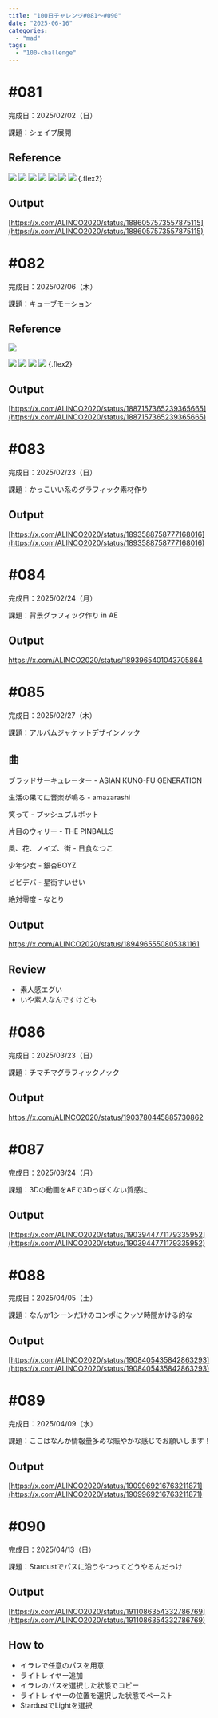 ```yaml
---
title: "100日チャレンジ#081〜#090"
date: "2025-06-16"
categories: 
  - "mad"
tags: 
  - "100-challenge"
---
```


<!--more-->

# \#081
完成日：2025/02/02（日）

課題：シェイプ展開

## Reference
![](../../images/081-ref-1.jpg)
![](../../images/081-ref-2.jpg)
![](../../images/081-ref-3.jpg)
![](../../images/081-ref-4.jpg)
![](../../images/081-ref-5.jpg)
![](../../images/081-ref-6.jpg)
![](../../images/081-ref-7.jpg)
{.flex2}

## Output
[https://x.com/ALINCO2020/status/1886057573557875115](https://x.com/ALINCO2020/status/1886057573557875115)

# \#082
完成日：2025/02/06（木）

課題：キューブモーション

## Reference
![](../../images/082-ref-1.jpg)

![](../../images/082-ref-2.jpg)
![](../../images/082-ref-3.jpg)
![](../../images/082-ref-4.jpg)
![](../../images/082-ref-5.jpg)
{.flex2}

## Output
[https://x.com/ALINCO2020/status/1887157365239365665](https://x.com/ALINCO2020/status/1887157365239365665)

# \#083
完成日：2025/02/23（日）

課題：かっこいい系のグラフィック素材作り

## Output
[https://x.com/ALINCO2020/status/1893588758777168016](https://x.com/ALINCO2020/status/1893588758777168016)

# \#084
完成日：2025/02/24（月）

課題：背景グラフィック作り in AE

## Output
<!-- ![](../../images/084_0.png) -->

https://x.com/ALINCO2020/status/1893965401043705864

# \#085
完成日：2025/02/27（木）

課題：アルバムジャケットデザインノック

## 曲
ブラッドサーキュレーター - ASIAN KUNG-FU GENERATION

生活の果てに音楽が鳴る - amazarashi

笑って - プッシュプルポット

片目のウィリー  - THE PINBALLS

風、花、ノイズ、街 - 日食なつこ

少年少女 - 銀杏BOYZ

ビビデバ - 星街すいせい

絶対零度 - なとり

## Output
<!-- ![](../../images/085_1.png)
![](../../images/085_2.png)
{.flex2} -->

https://x.com/ALINCO2020/status/1894965550805381161

## Review
- 素人感エグい
- いや素人なんですけども

# \#086
完成日：2025/03/23（日）

課題：チマチマグラフィックノック

## Output
<!-- ![](../../images/Text1_0.png)
![](../../images/Text3_0.png)
![](../../images/Text4_0.png)
![](../../images/Text2_0.png)
{.flex2} -->

https://x.com/ALINCO2020/status/1903780445885730862

# \#087
完成日：2025/03/24（月）

課題：3Dの動画をAEで3Dっぽくない質感に

## Output
[https://x.com/ALINCO2020/status/1903944771179335952](https://x.com/ALINCO2020/status/1903944771179335952)

# \#088
完成日：2025/04/05（土）

課題：なんか1シーンだけのコンポにクッソ時間かける的な

## Output
[https://x.com/ALINCO2020/status/1908405435842863293](https://x.com/ALINCO2020/status/1908405435842863293)

# \#089
完成日：2025/04/09（水）

課題：ここはなんか情報量多めな賑やかな感じでお願いします！

## Output
[https://x.com/ALINCO2020/status/1909969216763211871](https://x.com/ALINCO2020/status/1909969216763211871)

# \#090
完成日：2025/04/13（日）

課題：Stardustでパスに沿うやつってどうやるんだっけ

## Output
[https://x.com/ALINCO2020/status/1911086354332786769](https://x.com/ALINCO2020/status/1911086354332786769)

## How to
- イラレで任意のパスを用意
- ライトレイヤー追加
- イラレのパスを選択した状態でコピー
- ライトレイヤーの位置を選択した状態でペースト
- StardustでLightを選択
